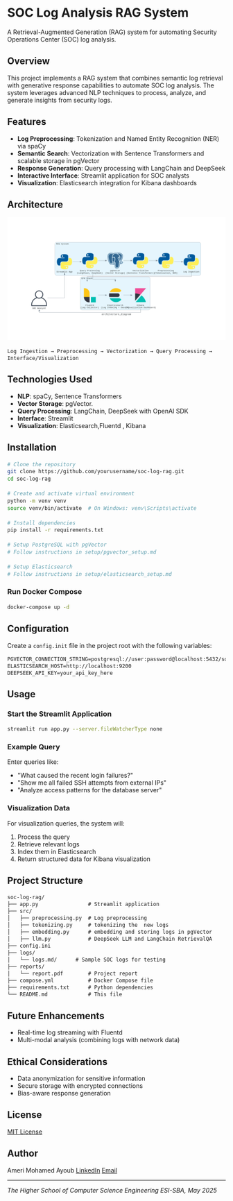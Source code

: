 # SOC Log Analysis RAG System

A Retrieval-Augmented Generation (RAG) system for automating Security Operations Center (SOC) log analysis.

## Overview

This project implements a RAG system that combines semantic log retrieval with generative response capabilities to automate SOC log analysis. The system leverages advanced NLP techniques to process, analyze, and generate insights from security logs.

## Features

- **Log Preprocessing**: Tokenization and Named Entity Recognition (NER) via spaCy
- **Semantic Search**: Vectorization with Sentence Transformers and scalable storage in pgVector
- **Response Generation**: Query processing with LangChain and DeepSeek
- **Interactive Interface**: Streamlit application for SOC analysts
- **Visualization**: Elasticsearch integration for Kibana dashboards

## Architecture

<!-- add arch image -->

![Architecture Diagram](assets/architecture_diagram.png)
```
Log Ingestion → Preprocessing → Vectorization → Query Processing → Interface/Visualization
```

## Technologies Used

- **NLP**: spaCy, Sentence Transformers
- **Vector Storage**: pgVector. 
- **Query Processing**: LangChain, DeepSeek with OpenAI SDK
- **Interface**: Streamlit
- **Visualization**: Elasticsearch,Fluentd , Kibana

## Installation

```bash
# Clone the repository
git clone https://github.com/yourusername/soc-log-rag.git
cd soc-log-rag

# Create and activate virtual environment
python -m venv venv
source venv/bin/activate  # On Windows: venv\Scripts\activate

# Install dependencies
pip install -r requirements.txt

# Setup PostgreSQL with pgVector
# Follow instructions in setup/pgvector_setup.md

# Setup Elasticsearch
# Follow instructions in setup/elasticsearch_setup.md
```
### Run Docker Compose

```bash
docker-compose up -d
```

## Configuration

Create a `config.init` file in the project root with the following variables:

```
PGVECTOR_CONNECTION_STRING=postgresql://user:password@localhost:5432/soc_logs
ELASTICSEARCH_HOST=http://localhost:9200
DEEPSEEK_API_KEY=your_api_key_here
```

## Usage

### Start the Streamlit Application

```bash
streamlit run app.py --server.fileWatcherType none

```

### Example Query

Enter queries like:

- "What caused the recent login failures?"
- "Show me all failed SSH attempts from external IPs"
- "Analyze access patterns for the database server"

### Visualization Data

For visualization queries, the system will:
1. Process the query
2. Retrieve relevant logs
3. Index them in Elasticsearch
4. Return structured data for Kibana visualization

## Project Structure

```
soc-log-rag/
├── app.py                # Streamlit application
├── src/
│   ├── preprocessing.py  # Log preprocessing 
│   ├── tokenizing.py     # tokenizing the  new logs 
│   ├── embedding.py      # embedding and storing logs in pgVector
│   ├── llm.py            # DeepSeek LLM and LangChain RetrievalQA
├── config.ini
├── logs/
│   └── logs.md/      # Sample SOC logs for testing
├── reports/
│   └── report.pdf        # Project report
├── compose.yml           # Docker Compose file
├── requirements.txt      # Python dependencies
└── README.md             # This file
```

## Future Enhancements

- Real-time log streaming with Fluentd
- Multi-modal analysis (combining logs with network data)

## Ethical Considerations

- Data anonymization for sensitive information
- Secure storage with encrypted connections
- Bias-aware response generation

## License

[MIT License](LICENSE)

## Author

Ameri Mohamed Ayoub
[LinkedIn](https://www.linkedin.com/in/mohamed-ayoub-ameri-68935a221/)
[Email](mailto:ma.ameri@esi-sba.dz)

---

*The Higher School of Computer Science Engineering ESI-SBA, May 2025*